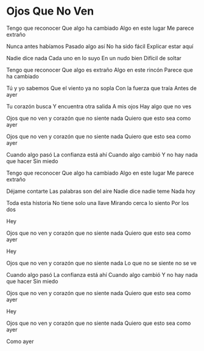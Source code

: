 # Ojos Que No Ven

Tengo que reconocer
Que algo ha cambiado
Algo en este lugar
Me parece extraño

Nunca antes habíamos
Pasado algo así
No ha sido fácil
Explicar estar aquí

Nadie dice nada
Cada uno en lo suyo
En un nudo bien
Difícil de soltar

Tengo que reconocer
Que algo es extraño
Algo en este rincón
Parece que ha cambiado

Tú y yo sabemos
Que el viento ya no sopla
Con la fuerza que traía
Antes de ayer

Tu corazón busca
Y encuentra otra salida
A mis ojos
Hay algo que no ves

Ojos que no ven y corazón que no siente nada
Quiero que esto sea como ayer

Ojos que no ven y corazón que no siente nada
Quiero que esto sea como ayer

Cuando algo pasó
La confianza está ahí
Cuando algo cambió
Y no hay nada que hacer
Sin miedo

Tengo que reconocer
Que algo ha cambiado
Algo en este lugar
Me parece extraño

Déjame contarte
Las palabras son del aire
Nadie dice nadie teme
Nada hoy

Toda esta historia
No tiene solo una llave
Mirando cerca lo siento
Por los dos

Hey

Ojos que no ven y corazón que no siente nada
Quiero que esto sea como ayer

Hey

Ojos que no ven y corazón que no siente nada
Lo que no se siente no se ve

Cuando algo pasó
La confianza está ahí
Cuando algo cambió
Y no hay nada que hacer
Sin miedo

Ojos que no ven y corazón que no siente nada
Quiero que esto sea como ayer

Hey

Ojos que no ven y corazón que no siente nada
Quiero que esto sea como ayer

Como ayer

